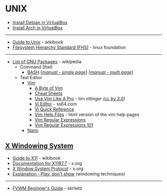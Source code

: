 # UNIX


* [Install Debian in VirtualBox](LINUX/Debian-vbox.md)
* [Install Arch in VirtualBox](LINUX/Arch-vbox.md)

---

* [Guide to Unix](https://en.wikibooks.org/wiki/Guide_to_Unix) - wikibook
* [Filesystem Hierarchy Standard (FHS)](https://refspecs.linuxfoundation.org/fhs.shtml) - linux foundation

---

* [List of GNU Packages](https://en.wikipedia.org/wiki/List_of_GNU_packages) - wikipedia
  * Command Shell
    - [BASH](https://www.gnu.org/software/bash/) [[_manual - single page_]()] [[_manual - multi page_](https://www.gnu.org/software/bash/manual/html_node/index.html)]
  * Text Editor
    - [Vim](https://www.vim.org/)
      - [A Byte of Vim](https://vim.swaroopch.com/byte-of-vim.pdf)
      - [Cheat Sheets](http://www.viemu.com/a_vi_vim_graphical_cheat_sheet_tutorial.html)
      - [Use Vim Like A Pro](https://archive.org/download/the7habitsofhighlyeffectivepeople_202001/Programming%20Books/Tim%20Ottinger%20-%20Vim%20Like%20A%20Pro.pdf) - tim ottinger _([cc by 3.0](https://creativecommons.org/licenses/by/3.0/))_
      - [Vi Editor](https://ss64.com/vi.html) - ss64.com
      - [Vi Quick Reference](https://www.ele.uri.edu/faculty/vetter/Other-stuff/vi/vi-quick-ref.pdf)
      - [Vim Help Files](https://vimhelp.org/) - html version of the vim help pages
      - [Vim Regular Expressions](http://web.archive.org/web/20050628074437id_/http://www.geocities.com/volontir/)
      - [Vim Regular Expressions 101](http://web.archive.org/web/20080910172519id_/http://larc.ee.nthu.edu.tw/~cthuang/vim/files/vim-regex/vim-regex.htm)
    - [Nano](https://www.nano-editor.org/docs.php)


[X Windowing System](https://en.wikipedia.org/wiki/X_Window_System)
------------------

* [Guide to X11](https://en.wikibooks.org/wiki/Guide_to_X11) - wikibook
* [Documentation for X11R7.7](https://www.x.org/releases/X11R7.7/doc/) - x.org
* [X Window System Protocol](https://www.x.org/releases/current/doc/xproto/x11protocol.html) - x.org
* [Explanation - Play, don't show](https://magcius.github.io/xplain/article/) (windowing techniques)

---

* [FVWM Beginner's Guide](https://zensites.net/fvwm/guide/) - skriletz
